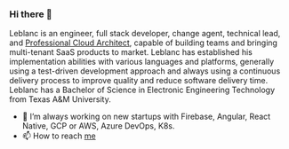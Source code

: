 ### Hi there 👋

<!--
**leblancmeneses/leblancmeneses** is a ✨ _special_ ✨ repository because its `README.md` (this file) appears on your GitHub profile.

Here are some ideas to get you started:

- 🌱 I’m currently learning ...
- 👯 I’m looking to collaborate on ...
- 🤔 I’m looking for help with ...
- 😄 Pronouns: ...
- ⚡ Fun fact: ...
-->


Leblanc is an engineer, full stack developer, change agent, technical lead, and [Professional Cloud Architect](https://www.credential.net/a64b850a-f4f9-465a-b894-71c472d4cdad), capable of building teams and bringing multi-tenant SaaS products to market. Leblanc has established his implementation abilities with various languages and platforms, generally using a test-driven development approach and always using a continuous delivery process to improve quality and reduce software delivery time. Leblanc has a Bachelor of Science in Electronic Engineering Technology from Texas A&M University.

- 🚀 I’m always working on new startups with Firebase, Angular, React Native, GCP or AWS, Azure DevOps, K8s. 
- 📫 How to reach [me](https://www.robusthaven.com/landing/how-much-does-modern-software-cost)
